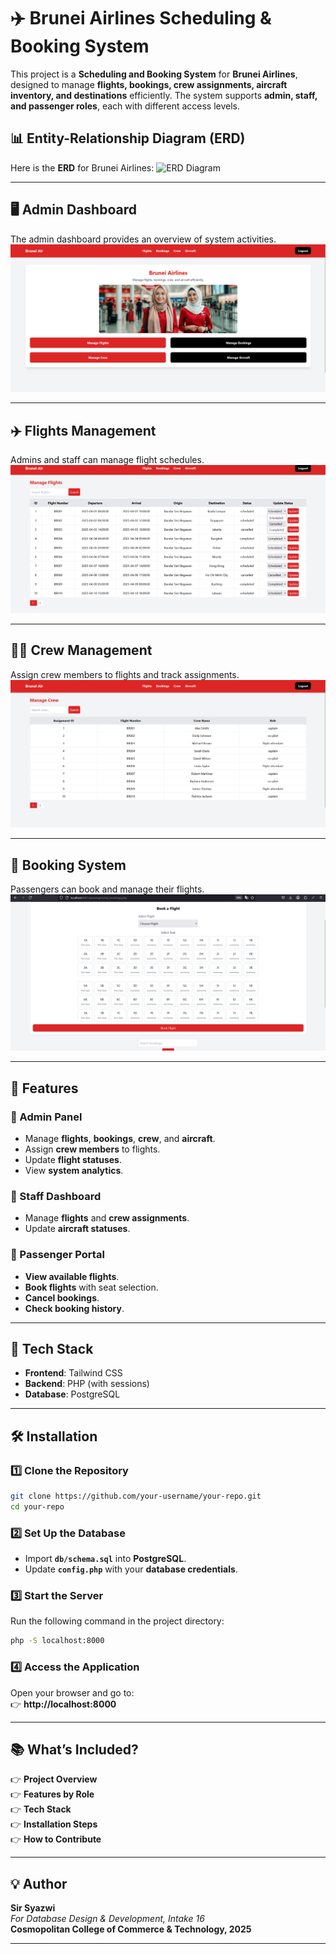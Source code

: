 # ✈️ Brunei Airlines Scheduling & Booking System

This project is a **Scheduling and Booking System** for **Brunei Airlines**, designed to manage **flights, bookings, crew assignments, aircraft inventory, and destinations** efficiently. The system supports **admin, staff, and passenger roles**, each with different access levels.

## 📊 Entity-Relationship Diagram (ERD)
Here is the **ERD** for Brunei Airlines:
![ERD Diagram](../ERD_bruneiairline.png)

---

## 🖥️ Admin Dashboard
The admin dashboard provides an overview of system activities.
![Admin Dashboard](admin_dashboard.png)

---

## ✈️ Flights Management
Admins and staff can manage flight schedules.
![Flights Page](flight.png)

---

## 🧑‍✈️ Crew Management
Assign crew members to flights and track assignments.
![Crew Page](crew.png)

---

## 🛒 Booking System
Passengers can book and manage their flights.
![Bookings Page](bookings.png)


---

## 📌 Features

### 🔹 Admin Panel
- Manage **flights**, **bookings**, **crew**, and **aircraft**.
- Assign **crew members** to flights.
- Update **flight statuses**.
- View **system analytics**.

### 🔹 Staff Dashboard
- Manage **flights** and **crew assignments**.
- Update **aircraft statuses**.

### 🔹 Passenger Portal
- **View available flights**.
- **Book flights** with seat selection.
- **Cancel bookings**.
- **Check booking history**.

---

## 🏢 Tech Stack

- **Frontend**: Tailwind CSS  
- **Backend**: PHP (with sessions)  
- **Database**: PostgreSQL  

---

## 🛠️ Installation

### 1️⃣ Clone the Repository  
```bash
git clone https://github.com/your-username/your-repo.git
cd your-repo
```

### 2️⃣ Set Up the Database  
* Import **`db/schema.sql`** into **PostgreSQL**.
* Update **`config.php`** with your **database credentials**.

### 3️⃣ Start the Server  
Run the following command in the project directory:  
```bash
php -S localhost:8000
```

### 4️⃣ Access the Application  
Open your browser and go to:  
👉 **http://localhost:8000**

---

## 📚 What’s Included?
👉 **Project Overview**  
👉 **Features by Role**  
👉 **Tech Stack**  
👉 **Installation Steps**  
👉 **How to Contribute**  

---

## 💡 Author

**Sir Syazwi**  
_For Database Design & Development, Intake 16_  
**Cosmopolitan College of Commerce & Technology, 2025**  

---
